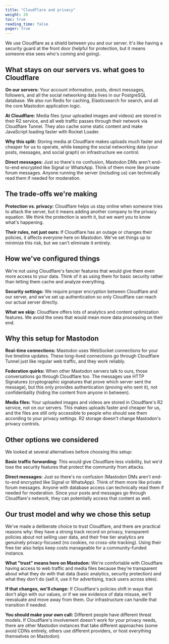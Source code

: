 ```yaml
---
title: "Cloudflare and privacy"
weight: 20
toc: true
reading_time: false
pager: true
---
```


We use Cloudflare as a shield between you and our server. It's like having a security guard at the front door (helpful for protection, but it means someone else sees who's coming and going).

## What stays on our servers vs. what goes to Cloudflare

**On our servers:** Your account information, posts, direct messages, followers, and all the social networking data lives in our PostgreSQL database. We also run Redis for caching, Elasticsearch for search, and all the core Mastodon application logic.

**At Cloudflare:** Media files (your uploaded images and videos) are stored in their R2 service, and all web traffic passes through their network via Cloudflare Tunnel. They also cache some static content and make JavaScript loading faster with Rocket Loader.

**Why this split:** Storing media at Cloudflare makes uploads much faster and cheaper for us to operate, while keeping the social networking data (your posts, messages, and social graph) on infrastructure we control.

**Direct messages:** Just so there's no confusion, Mastodon DMs aren't end-to-end encrypted like Signal or WhatsApp. Think of them more like private forum messages. Anyone running the server (including us) can technically read them if needed for moderation.

## The trade-offs we're making

**Protection vs. privacy:** Cloudflare helps us stay online when someone tries to attack the server, but it means adding another company to the privacy equation. We think the protection is worth it, but we want you to know what's happening.

**Their rules, not just ours:** If Cloudflare has an outage or changes their policies, it affects everyone here on Mastodon. We've set things up to minimize this risk, but we can't eliminate it entirely.

## How we've configured things

We're not using Cloudflare's fancier features that would give them even more access to your data. Think of it as using them for basic security rather than letting them cache and analyze everything.

**Security settings:** We require proper encryption between Cloudflare and our server, and we've set up authentication so only Cloudflare can reach our actual server directly.

**What we skip:** Cloudflare offers lots of analytics and content optimization features. We avoid the ones that would mean more data processing on their end.

## Why this setup for Mastodon

**Real-time connections:** Mastodon uses WebSocket connections for your live timeline updates. These long-lived connections go through Cloudflare Tunnel just like regular web traffic, and they work reliably.

**Federation quirks:** When other Mastodon servers talk to ours, those conversations go through Cloudflare too. The messages use HTTP Signatures (cryptographic signatures that prove which server sent the message), but this only provides authentication (proving who sent it), not confidentiality (hiding the content from anyone in between).

**Media files:** Your uploaded images and videos are stored in Cloudflare's R2 service, not on our servers. This makes uploads faster and cheaper for us, and the files are still only accessible to people who should see them according to your privacy settings. R2 storage doesn't change Mastodon's privacy controls.

## Other options we considered

We looked at several alternatives before choosing this setup:

**Basic traffic forwarding:** This would give Cloudflare less visibility, but we'd lose the security features that protect the community from attacks.

**Direct messages:** Just so there's no confusion (Mastodon DMs aren't end-to-end encrypted like Signal or WhatsApp). Think of them more like private forum messages. Anyone with database access can technically read them if needed for moderation. Since your posts and messages go through Cloudflare's network, they can potentially access that content as well.

## Our trust model and why we chose this setup

We've made a deliberate choice to trust Cloudflare, and there are practical reasons why: they have a strong track record on privacy, transparent policies about not selling user data, and their free tier analytics are genuinely privacy-focused (no cookies, no cross-site tracking). Using their free tier also helps keep costs manageable for a community-funded instance.

**What "trust" means here on Mastodon:** We're comfortable with Cloudflare having access to web traffic and media files because they're transparent about what they do with that data (basic analytics, security protection) and what they don't do (sell it, use it for advertising, track users across sites).

**If that changes, we'll change:** If Cloudflare's policies shift in ways that don't align with our values, or if we see evidence of data misuse, we'll reevaluate and move away from them. Our infrastructure can handle that transition if needed.

**You should make your own call:** Different people have different threat models. If Cloudflare's involvement doesn't work for your privacy needs, there are other Mastodon instances that take different approaches (some avoid CDNs entirely, others use different providers, or host everything themselves on Mastodon).